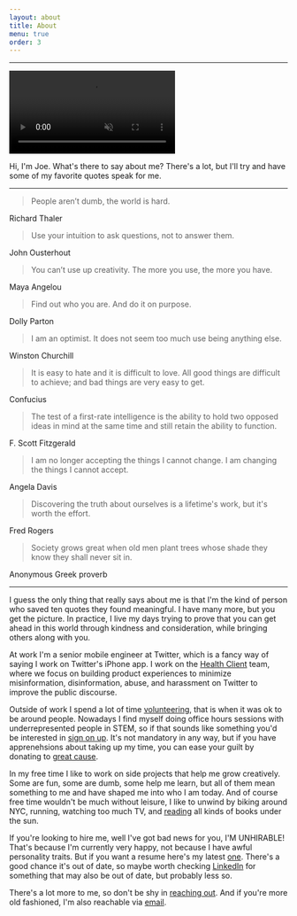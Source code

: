 ```yaml
---
layout: about
title: About
menu: true
order: 3
---
```


---
<video autoplay muted loop>
  <source src="{{ site.url }}/assets/img/welcome.mp4" type="video/mp4">
</video>

Hi, I'm Joe. What's there to say about me? There's a lot, but I'll try and have some of my favorite quotes speak for me.

---

> People aren’t dumb, the world is hard.

Richard Thaler

> Use your intuition to ask questions, not to answer them.

John Ousterhout

> You can’t use up creativity. The more you use, the more you have.

Maya Angelou

> Find out who you are. And do it on purpose.

Dolly Parton

> I am an optimist. It does not seem too much use being anything else.

Winston Churchill

> It is easy to hate and it is difficult to love. All good things are difficult to achieve; and bad things are very easy to get.

Confucius

> The test of a first-rate intelligence is the ability to hold two opposed ideas in mind at the same time and still retain the ability to function.

F. Scott Fitzgerald

> I am no longer accepting the things I cannot change. I am changing the things I cannot accept.

Angela Davis

> Discovering the truth about ourselves is a lifetime's work, but it's worth the effort.

Fred Rogers

> Society grows great when old men plant trees whose shade they know they shall never sit in.

Anonymous Greek proverb

---

I guess the only thing that really says about me is that I'm the kind of person who saved ten quotes they found meaningful. I have many more, but you get the picture. In practice, I live my days trying to prove that you can get ahead in this world through kindness and consideration, while bringing others along with you.

At work I'm a senior mobile engineer at Twitter, which is a fancy way of saying I work on Twitter's iPhone app. I work on the [Health Client](https://blog.twitter.com/en_us/topics/company/2019/health-update.html) team, where we focus on building product experiences to minimize misinformation, disinformation, abuse, and harassment on Twitter to improve the public discourse.

Outside of work I spend a lot of time [volunteering](https://twitter.com/mergesort/status/1269382008570023936), that is when it was ok to be around people. Nowadays I find myself doing office hours sessions with underrepresented people in STEM, so if that sounds like something you'd be interested in [sign on up](https://calendly.com/mergesort/office-hours). It's not mandatory in any way, but if you have apprenehsions about taking up my time, you can ease your guilt by donating to [great cause](http://www.blackgirlscode.com/).

In my free time I like to work on side projects that help me grow creatively. Some are fun, some are dumb, some help me learn, but all of them mean something to me and have shaped me into who I am today. And of course free time wouldn't be much without leisure, I like to unwind by biking around NYC, running, watching too much TV, and [reading](https://fabisevi.ch/reading-list) all kinds of books under the sun. 

If you're looking to hire me, well I've got bad news for you, I'M UNHIRABLE! That's because I'm currently very happy, not because I have awful personality traits. But if you want a resume here's my latest [one](https://fabisevi.ch/assets/Joe-Fabisevich--Resume.pdf). There's a good chance it's out of date, so maybe worth checking [LinkedIn](https://linkedin.com/in/devjoe) for something that may also be out of date, but probably less so.

There's a lot more to me, so don't be shy in [reaching out](https://twitter.com/mergesort). And if you're more old fashioned, I'm also reachable via [email](mailto:ireadeveryemail@fabisevi.ch).
